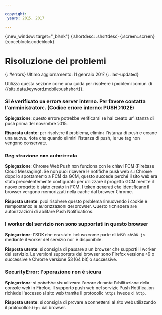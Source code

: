 ```yaml
---

copyright:
 years: 2015, 2017

---
```


{:new_window: target="_blank"}
{:shortdesc: .shortdesc}
{:screen:.screen}
{:codeblock:.codeblock}

# Risoluzione dei problemi
{: #errors}
Ultimo aggiornamento: 11 gennaio 2017
{: .last-updated}

Utilizza questa sezione come una guida per risolvere i problemi comuni di {{site.data.keyword.mobilepushshort}}.


### Si è verificato un errore server interno. Per favore contatta l'amministratore. (Codice errore interno: PUSHD102E)

**Spiegazione**: questo errore potrebbe verificarsi se hai creato un'istanza di push prima del novembre 2015.  

**Risposta utente**: per risolvere il problema, elimina l'istanza di push e creane una nuova. Nota che quando elimini l'istanza di push, le tue tag non vengono conservate.


### Registrazione non autorizzata

**Spiegazione**: Chrome Web Push non funziona con le chiavi FCM (Firebase Cloud Messaging). Se non puoi ricevere le notifiche push web su Chrome dopo lo spostamento a FCM da GCM, questo succede perché il sito web era stato precedentemente configurato per utilizzare il progetto GCM mentre il nuovo progetto è stato creato in FCM. I token generati che identificano il browser vengono memorizzati nella cache dal browser Chrome.

**Risposta utente**: puoi risolvere questo problema rimuovendo i cookie e reimpostando le autorizzazioni del browser. Questo richiederà alle autorizzazioni di abilitare Push Notifications. 


### I worker del servizio non sono supportati in questo browser

**Spiegazione**: l'SDK che era stato incluso come parte di `BMSPushSDK.js` mediante il worker del servizio non è disponibile. 

**Risposta utente**: si consiglia di passare a un browser che supporti il worker del servizio. Le versioni supportate dei browser sono Firefox versione 49 o successive e Chrome versione 53 (64 bit) o successive.


### SecurityError: l'operazione non è sicura

**Spiegazione**:  si potrebbe visualizzare l'errore durante l'abilitazione della console web in Firefox. Il supporto push web nel servizio Push Notification richiede l'accesso al sito web tramite il protocollo `https` invece di `http`.

**Risposta utente**: si consiglia di provare a connettersi al sito web utilizzando il protocollo `https` dal browser.

